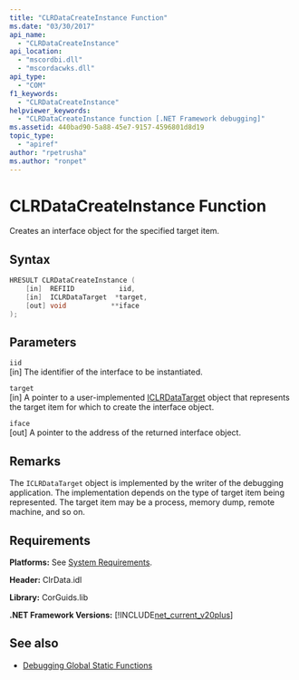 ```yaml
---
title: "CLRDataCreateInstance Function"
ms.date: "03/30/2017"
api_name: 
  - "CLRDataCreateInstance"
api_location: 
  - "mscordbi.dll"
  - "mscordacwks.dll"
api_type: 
  - "COM"
f1_keywords: 
  - "CLRDataCreateInstance"
helpviewer_keywords: 
  - "CLRDataCreateInstance function [.NET Framework debugging]"
ms.assetid: 440bad90-5a88-45e7-9157-4596801d8d19
topic_type: 
  - "apiref"
author: "rpetrusha"
ms.author: "ronpet"
---
```

# CLRDataCreateInstance Function
Creates an interface object for the specified target item.  
  
## Syntax  
  
```cpp  
HRESULT CLRDataCreateInstance (  
    [in]  REFIID           iid,   
    [in]  ICLRDataTarget  *target,   
    [out] void           **iface  
);  
```  
  
## Parameters  
 `iid`  
 [in] The identifier of the interface to be instantiated.  
  
 `target`  
 [in] A pointer to a user-implemented [ICLRDataTarget](iclrdatatarget-interface.md) object that represents the target item for which to create the interface object.  
  
 `iface`  
 [out] A pointer to the address of the returned interface object.  
  
## Remarks  
 The `ICLRDataTarget` object is implemented by the writer of the debugging application. The implementation depends on the type of target item being represented. The target item may be a process, memory dump, remote machine, and so on.  
  
## Requirements  
 **Platforms:** See [System Requirements](../../get-started/system-requirements.md).  
  
 **Header:** ClrData.idl  
  
 **Library:** CorGuids.lib  
  
 **.NET Framework Versions:** [!INCLUDE[net_current_v20plus](../../../../includes/net-current-v20plus-md.md)]  
  
## See also

- [Debugging Global Static Functions](debugging-global-static-functions.md)

